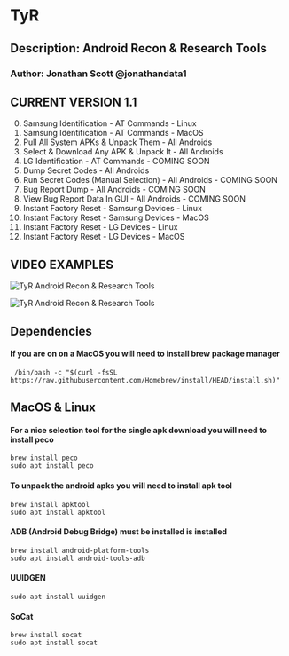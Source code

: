 
  
# TyR  
## Description: Android Recon & Research Tools  
  
### Author: Jonathan Scott @jonathandata1  
  
## CURRENT VERSION 1.1 
0. Samsung Identification - AT Commands - Linux
1. Samsung Identification - AT Commands - MacOS
2. Pull All System APKs & Unpack Them - All Androids
3. Select & Download Any APK & Unpack It - All Androids
4. LG Identification - AT Commands - COMING SOON
5. Dump Secret Codes - All Androids
6. Run Secret Codes (Manual Selection) - All Androids - COMING SOON
7. Bug Report Dump - All Androids - COMING SOON
8. View Bug Report Data In GUI - All Androids - COMING SOON
9. Instant Factory Reset - Samsung Devices - Linux
10. Instant Factory Reset - Samsung Devices - MacOS
11. Instant Factory Reset - LG Devices - Linux
12. Instant Factory Reset - LG Devices - MacOS
  
  
  
## VIDEO EXAMPLES  
  
![TyR Android Recon & Research Tools](https://i.postimg.cc/Ls7D9tGf/Untitled-design-Max-Quality-2021-11-30-T192018-583.jpg)  
  
![TyR Android Recon & Research Tools](https://i.postimg.cc/N0PJyq2K/Samsung-Device-ID-AT-Commands.gif)  
  
## Dependencies  
  ####  If you are on on a MacOS you will need to install brew package manager  
 ``` /bin/bash -c "$(curl -fsSL https://raw.githubusercontent.com/Homebrew/install/HEAD/install.sh)"```  
  
  ## MacOS & Linux  
  ####  For a nice selection tool for the single apk download you will need to install peco   

 ``` brew install peco ```    
 ``` sudo apt install peco  ```  
 
#### To unpack the android apks you will need to install apk tool  
  
 ``` brew install apktool ```  
 ``` sudo apt install apktool ```  
 
####  ADB (Android Debug Bridge) must be installed is installed  
     
 ``` brew install android-platform-tools ```     
 ``` sudo apt install android-tools-adb ```  
 
####  UUIDGEN
     
 ``` sudo apt install uuidgen ```  

####  SoCat

 ``` brew install socat ```  
 ``` sudo apt install socat ```  

